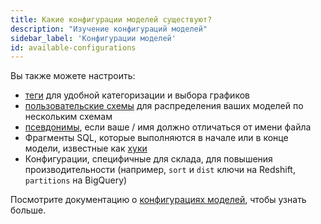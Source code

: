 ```yaml
---
title: Какие конфигурации моделей существуют?
description: "Изучение конфигураций моделей"
sidebar_label: 'Конфигурации моделей'
id: available-configurations
---
```

Вы также можете настроить:

* [теги](/reference/resource-configs/tags) для удобной категоризации и выбора графиков
* [пользовательские схемы](/reference/resource-properties/schema) для распределения ваших моделей по нескольким схемам
* [псевдонимы](/reference/resource-configs/alias), если ваше <Term id="view" />/<Term id="table" /> имя должно отличаться от имени файла
* Фрагменты SQL, которые выполняются в начале или в конце модели, известные как [хуки](/docs/build/hooks-operations)
* Конфигурации, специфичные для склада, для повышения производительности (например, `sort` и `dist` ключи на Redshift, `partitions` на BigQuery)

Посмотрите документацию о [конфигурациях моделей](/reference/model-configs), чтобы узнать больше.